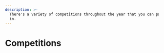 ```yaml
---
description: >-
  There's a variety of competitions throughout the year that you can participate
  in.
---
```


# Competitions

